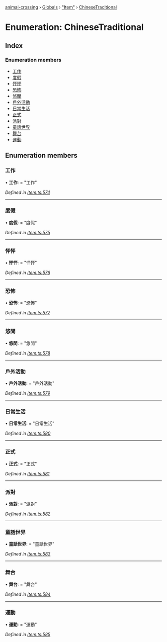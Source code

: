 [animal-crossing](../README.md) › [Globals](../globals.md) › ["Item"](../modules/_item_.md) › [ChineseTraditional](_item_.chinesetraditional.md)

# Enumeration: ChineseTraditional

## Index

### Enumeration members

* [工作](_item_.chinesetraditional.md#工作)
* [度假](_item_.chinesetraditional.md#度假)
* [怦怦](_item_.chinesetraditional.md#怦怦)
* [恐怖](_item_.chinesetraditional.md#恐怖)
* [悠閒](_item_.chinesetraditional.md#悠閒)
* [戶外活動](_item_.chinesetraditional.md#戶外活動)
* [日常生活](_item_.chinesetraditional.md#日常生活)
* [正式](_item_.chinesetraditional.md#正式)
* [派對](_item_.chinesetraditional.md#派對)
* [童話世界](_item_.chinesetraditional.md#童話世界)
* [舞台](_item_.chinesetraditional.md#舞台)
* [運動](_item_.chinesetraditional.md#運動)

## Enumeration members

###  工作

• **工作**: = "工作"

*Defined in [Item.ts:574](https://github.com/Norviah/animal-crossing/blob/e332c53/module/types/Item.ts#L574)*

___

###  度假

• **度假**: = "度假"

*Defined in [Item.ts:575](https://github.com/Norviah/animal-crossing/blob/e332c53/module/types/Item.ts#L575)*

___

###  怦怦

• **怦怦**: = "怦怦"

*Defined in [Item.ts:576](https://github.com/Norviah/animal-crossing/blob/e332c53/module/types/Item.ts#L576)*

___

###  恐怖

• **恐怖**: = "恐怖"

*Defined in [Item.ts:577](https://github.com/Norviah/animal-crossing/blob/e332c53/module/types/Item.ts#L577)*

___

###  悠閒

• **悠閒**: = "悠閒"

*Defined in [Item.ts:578](https://github.com/Norviah/animal-crossing/blob/e332c53/module/types/Item.ts#L578)*

___

###  戶外活動

• **戶外活動**: = "戶外活動"

*Defined in [Item.ts:579](https://github.com/Norviah/animal-crossing/blob/e332c53/module/types/Item.ts#L579)*

___

###  日常生活

• **日常生活**: = "日常生活"

*Defined in [Item.ts:580](https://github.com/Norviah/animal-crossing/blob/e332c53/module/types/Item.ts#L580)*

___

###  正式

• **正式**: = "正式"

*Defined in [Item.ts:581](https://github.com/Norviah/animal-crossing/blob/e332c53/module/types/Item.ts#L581)*

___

###  派對

• **派對**: = "派對"

*Defined in [Item.ts:582](https://github.com/Norviah/animal-crossing/blob/e332c53/module/types/Item.ts#L582)*

___

###  童話世界

• **童話世界**: = "童話世界"

*Defined in [Item.ts:583](https://github.com/Norviah/animal-crossing/blob/e332c53/module/types/Item.ts#L583)*

___

###  舞台

• **舞台**: = "舞台"

*Defined in [Item.ts:584](https://github.com/Norviah/animal-crossing/blob/e332c53/module/types/Item.ts#L584)*

___

###  運動

• **運動**: = "運動"

*Defined in [Item.ts:585](https://github.com/Norviah/animal-crossing/blob/e332c53/module/types/Item.ts#L585)*
